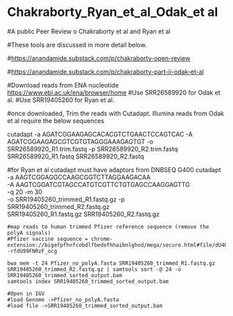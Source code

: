 # Chakraborty_Ryan_et_al_Odak_et al
#A public Peer Review o Chakraborty et al and Ryan et al

#These tools are discussed in more detail below.

#https://anandamide.substack.com/p/chakraborty-open-review

#https://anandamide.substack.com/p/chakraborty-part-ii-odak-et-al

#Download reads from ENA nucleotide https://www.ebi.ac.uk/ena/browser/home
#Use SRR26589920	for Odak et al. 
#Use SRR19405260 for Ryan et al.

#once downloaded, Trim the reads with Cutadapt. Illumina reads from Odak et al require the below sequences

cutadapt -a AGATCGGAAGAGCACACGTCTGAACTCCAGTCAC -A AGATCGGAAGAGCGTCGTGTAGGGAAAGAGTGT -o SRR26589920_R1.trim.fastq -p SRR26589920_R2.trim.fastq SRR26589920_R1.fastq SRR26589920_R2.fastq

#for Ryan et al cutadapt must have adaptors from DNBSEQ G400
cutadapt \
    -a AAGTCGGAGGCCAAGCGGTCTTAGGAAGACAA \
    -A AAGTCGGATCGTAGCCATGTCGTTCTGTGAGCCAAGGAGTTG \
    -q 20 -m 30 \
    -o SRR19405260_trimmed_R1.fastq.gz -p SRR19405260_trimmed_R2.fastq.gz \
    SRR19405260_R1.fastq.gz SRR19405260_R2.fastq.gz

    #map reads to human trimmed Pfizer reference sequence (remove the polyA signals)
    #Pfizer vaccine sequence = chrome-extension://bigefpfhnfcobdlfbedofhhaibnlghod/mega/secure.html#file/dU4QiZIC#u7JzsOCae6GS9YCf0RvcjTXxMr--rfdU99FNRzF_ocg

    bwa mem -t 24 Pfizer_no_polyA.fasta SRR19405260_trimmed_R1.fastq.gz SRR19405260_trimmed_R2.fastq.gz | samtools sort -@ 24 -o SRR19405260_trimmed_sorted_output.bam
    samtools index SRR19405260_trimmed_sorted_output.bam

    #Open in IGV
    #load Genome ->Pfizer_no_polyA.fasta
    #load file ->SRR19405260_trimmed_sorted_output.bam
